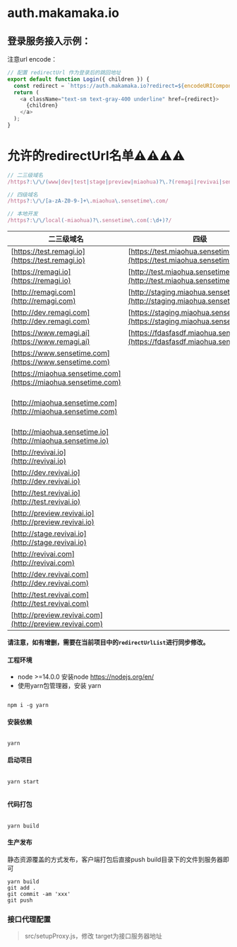 # auth.makamaka.io

## 登录服务接入示例：
注意url encode：

```javascript
// 配置 redirectUrl 作为登录后的跳回地址
export default function Login({ children }) {
  const redirect = `https://auth.makamaka.io?redirect=${encodeURIComponent(window.location?.href) }`
  return (
    <a className="text-sm text-gray-400 underline" href={redirect}>
      {children}
    </a>
  );
}

```


# 允许的redirectUrl名单⚠️⚠️⚠️⚠️

```javascript
// 二三级域名
/https?:\/\/(www|dev|test|stage|preview|miaohua)?\.?(remagi|revivai|sensetime)\.(com|io|ai)/

// 四级域名
/https?:\/\/[a-zA-Z0-9-]+\.miaohua\.sensetime\.com/

// 本地开发
/https?:\/\/local(-miaohua)?\.sensetime\.com(:\d+)?/


```

| 二三级域名 | 四级 | 本地开发 |
|------|------|------|
| [https://test.remagi.io](https://test.remagi.io) | [https://test.miaohua.sensetime.com](https://test.miaohua.sensetime.com) | [http://local.revivai.io:12343](http://local.revivai.io:12343) |
| [https://remagi.io](https://remagi.io) | [http://test.miaohua.sensetime.com](http://test.miaohua.sensetime.com) | [http://local.revivai.io:3000](http://local.revivai.io:3000) |
| [http://remagi.com](http://remagi.com) | [http://staging.miaohua.sensetime.com](http://staging.miaohua.sensetime.com) | [http://local.revivai.io:3000](http://local.revivai.io:3000) |
| [http://dev.remagi.com](http://dev.remagi.com) | [https://staging.miaohua.sensetime.com](https://staging.miaohua.sensetime.com) | [http://local.remagi.io:3000](http://local.remagi.io:3000) |
| [https://www.remagi.ai](https://www.remagi.ai) | [https://fdasfasdf.miaohua.sensetime.com](https://fdasfasdf.miaohua.sensetime.com) | [http://local.remagi.io](http://local.remagi.io) |
| [https://www.sensetime.com](https://www.sensetime.com) |  | [http://local.miaohua.sensetime.com:32445](http://local.miaohua.sensetime.com:32445) |
| [https://miaohua.sensetime.com](https://miaohua.sensetime.com) |  | [http://local-miaohua.sensetime.com:3000](http://local-miaohua.sensetime.com:3000) |
| [http://miaohua.sensetime.com](http://miaohua.sensetime.com) |  | [https://local-miaohua.sensetime.com:2333](https://local-miaohua.sensetime.com:2333) |
| [http://miaohua.sensetime.io](http://miaohua.sensetime.io) |  |  |
| [http://revivai.io](http://revivai.io) |  |  |
| [http://dev.revivai.io](http://dev.revivai.io) |  |  |
| [http://test.revivai.io](http://test.revivai.io) |  |  |
| [http://preview.revivai.io](http://preview.revivai.io) |  |  |
| [http://stage.revivai.io](http://stage.revivai.io) |  |  |
| [http://revivai.com](http://revivai.com) |  |  |
| [http://dev.revivai.com](http://dev.revivai.com) |  |  |
| [http://test.revivai.com](http://test.revivai.com) |  |  |
| [http://preview.revivai.com](http://preview.revivai.com) |  |  |

**请注意，如有增删，需要在当前项目中的`redirectUrlList`进行同步修改。**




#### 工程环境

* node >=14.0.0 安装node https://nodejs.org/en/
* 使用yarn包管理器，安装 yarn

```shell

npm i -g yarn

```

#### 安装依赖
```shell

yarn

```


#### 启动项目

```shell

yarn start


```

#### 代码打包

```shell

yarn build

```

#### 生产发布

静态资源覆盖的方式发布，客户端打包后直接push build目录下的文件到服务器即可
```shell
yarn build
git add .
git commit -am 'xxx'
git push

```


### 接口代理配置

> src/setupProxy.js，修改 target为接口服务器地址
> 
